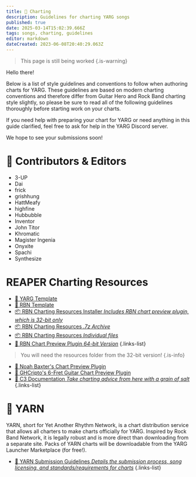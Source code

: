 ```yaml
---
title: 🎼 Charting
description: Guidelines for charting YARG songs
published: true
date: 2025-03-14T15:02:39.666Z
tags: songs, charting, guidelines
editor: markdown
dateCreated: 2023-06-08T20:40:29.063Z
---
```


> This page is still being worked
{.is-warning}

Hello there!

Below is a list of style guidelines and conventions to follow when authoring charts for YARG. These guidelines are based on modern charting conventions and therefore differ from Guitar Hero and Rock Band charting style slightly, so please be sure to read all of the following guidelines thoroughly before starting work on your charts.

If you need help with preparing your chart for YARG or need anything in this guide clarified, feel free to ask for help in the YARG Discord server.

We hope to see your submissions soon!


# 👥 Contributors & Editors

- 3-UP
- Dai
- frick
- grishhung
- HattMeafy
- highfine
- Hubbubble
- Inventor
- John Titor
- Khromatic
- Magister Ingenia
- Onyxite
- Spachi
- Synthesize


# REAPER Charting Resources
- [📑 YARG Template](https://drive.google.com/file/d/1m_jl6vy4zQnVdY3ElS5hWrPtGa2Idhnf/view?usp=drivesdk)  
- [📑 RBN Template](https://drive.google.com/file/d/1YJzSj0sf4F3w9fn0pf4yxXd0L3zQwE13/view) 
- [📦 RBN Charting Resources Installer *Includes RBN chart preview plugin, which is 32-bit only*](https://drive.google.com/file/d/0B43TWusVEw7BV3lSQVNXRUxvMmc/view)
- [📦 RBN Charting Resources *.7z Archive*](https://drive.google.com/file/d/13nrMNouEpxO5gcqt9W6mChUdQa3OseSp/view?usp=sharing)
- [📦 RBN Charting Resources *Individual files*](https://drive.google.com/drive/folders/1tQ8iS0viXlJ8mB8u-CqdtIMMlvHQLsIi?usp=sharing)
- [🔎 RBN Chart Preview Plugin *64-bit Version*](https://rhythmgamingworld.com/forums/topic/rbn-preview-plugin-64-bit-version/)
{.links-list}

> You will need the resources folder from the 32-bit version!
{.is-info}

- [🔎 Noah Baxter's Chart Preview Plugin](https://github.com/noahbaxter/chart-preview)
- [🔎 GHCripto's 6-Fret Guitar Chart Preview Plugin](https://github.com/GHCripto/GHL-Preview)
- [📑 C3 Documentation *Take charting advice from here with a grain of salt*](http://docs.c3universe.com/rbndocs/index.php?title=Authoring)
{.links-list}

# 🧶 YARN
YARN, short for Yet Another Rhythm Network, is a chart distribution service that allows all charters to make charts officially for YARG. Inspired by Rock Band Network, it is legally robust and is more direct than downloading from a separate site. Packs of YARN charts will be downloadable from the YARG Launcher Marketplace (for free!).
- [📑 YARN Submission Guidelines *Details the submission process, song licensing, and standards/requirements for charts*](https://docs.google.com/document/d/1OI2YjFrHDwAJd152UuSc1r0GcauhHSxPqFKHGXvlAQ0/view)
{.links-list}